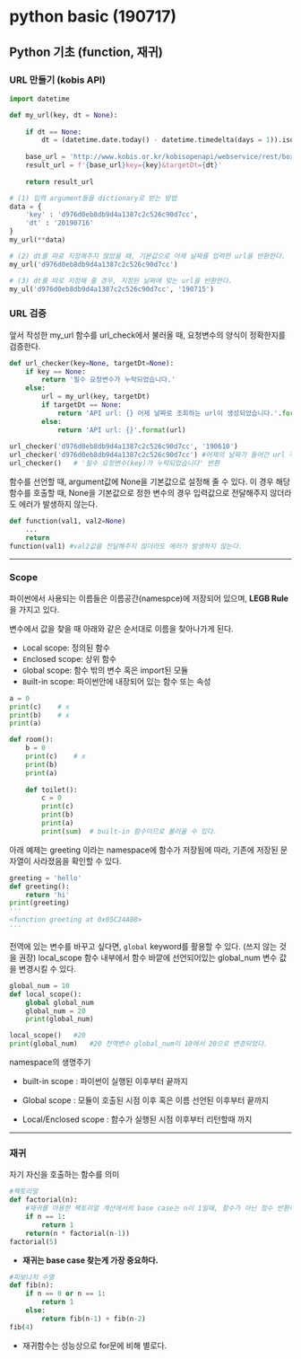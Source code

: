 # python basic (190717)

## Python 기초 (function, 재귀)



### URL 만들기 (kobis API)

```python
import datetime

def my_url(key, dt = None):
    
    if dt == None:
        dt = (datetime.date.today() - datetime.timedelta(days = 1)).isoformat().replace('-','')
    
    base_url = 'http://www.kobis.or.kr/kobisopenapi/webservice/rest/boxoffice/searchDailyBoxOfficeList.json?'
    result_url = f'{base_url}key={key}&targetDt={dt}'
    
    return result_url

# (1) 입력 argument들을 dictionary로 받는 방법
data = {
    'key' : 'd976d0eb8db9d4a1387c2c526c90d7cc',
    'dt' : '20190716'
}
my_url(**data)

# (2) dt를 따로 지정해주지 않았을 때, 기본값으로 어제 날짜를 입력한 url을 반환한다.
my_url('d976d0eb8db9d4a1387c2c526c90d7cc') 

# (3) dt를 따로 지정해 줄 경우, 지정된 날짜에 맞는 url을 반환한다.
my_ul('d976d0eb8db9d4a1387c2c526c90d7cc', '190715')
```

### URL 검증

앞서 작성한 my_url 함수를 url_check에서 불러올 때, 요청변수의 양식이 정확한지를 검증한다.

```python
def url_checker(key=None, targetDt=None):
    if key == None:
        return '필수 요청변수가 누락되었습니다.'
    else:
        url = my_url(key, targetDt)
        if targetDt == None:
            return 'API url: {} 어제 날짜로 조회하는 url이 생성되었습니다.'.format(url)
        else:
            return 'API url: {}'.format(url)
    
url_checker('d976d0eb8db9d4a1387c2c526c90d7cc', '190610')
url_checker('d976d0eb8db9d4a1387c2c526c90d7cc') #어제의 날짜가 들어간 url 작성
url_checker()	# '필수 요청변수(key)가 누락되었습니다' 반환
```

함수를 선언할 때, argument값에 None을 기본값으로 설정해 줄 수 있다. 이 경우 해당 함수를 호출할 때, None을 기본값으로 정한 변수의 경우 입력값으로 전달해주지 않더라도 에러가 발생하지 않는다.

```python
def function(val1, val2=None)
	...
    return
function(val1) #val2값을 전달해주지 않더라도 에러가 발생하지 않는다.
```

----

### Scope

파이썬에서 사용되는 이름들은 이름공간(namespce)에 저장되어 있으며, **LEGB Rule**을 가지고 있다.

변수에서 값을 찾을 때 아래와 같은 순서대로 이름을 찾아나가게 된다.

- `L`ocal scope: 정의된 함수
- `E`nclosed scope: 상위 함수
- `G`lobal scope: 함수 밖의 변수 혹은 import된 모듈
- `B`uilt-in scope: 파이썬안에 내장되어 있는 함수 또는 속성

```python
a = 0
print(c)    # x
print(b)    # x
print(a) 

def room():
    b = 0
    print(c)    # x
    print(b)
    print(a)
    
    def toilet():
        c = 0
        print(c)
        print(b)
        print(a)
        print(sum)	# built-in 함수이므로 불러올 수 있다.
```

아래 예제는 greeting 이라는 namespace에 함수가 저장됨에 따라, 기존에 저장된 문자열이 사라졌음을 확인할 수 있다.

```python
greeting = 'hello'
def greeting():
    return 'hi'
print(greeting)
'''
<function greeting at 0x05C24A08>
'''
```

전역에 있는 변수를 바꾸고 싶다면, `global` keyword를 활용할 수 있다. (쓰지 않는 것을 권장) local_scope 함수 내부에서 함수 바깥에 선언되어있는 global_num 변수 값을 변경시킬 수 있다.

```python
global_num = 10
def local_scope():
    global global_num
    global_num = 20
    print(global_num)

local_scope()	#20
print(global_num)	#20	전역변수 global_num이 10에서 20으로 변경되었다.
```

namespace의 생명주기

* built-in scope : 파이썬이 실행된 이후부터 끝까지 

* Global scope : 모듈이 호출된 시점 이후 혹은 이름 선언된 이후부터 끝까지

* Local/Enclosed scope : 함수가 실행된 시점 이후부터 리턴할때 까지



---

### 재귀

자기 자신을 호출하는 함수를 의미

```python
#팩토리얼
def factorial(n):
    #재귀를 이용한 팩토리얼 계산에서의 base case는 n이 1일때, 함수가 아닌 정수 반환하는 것이다.
    if n == 1:
        return 1
    return(n * factorial(n-1))
factorial(5)
```

- **재귀는 base case 찾는게 가장 중요하다.**

```python
#피보나치 수열
def fib(n):
    if n == 0 or n == 1:
        return 1
    else:
        return fib(n-1) + fib(n-2)
fib(4)
```

- 재귀함수는 성능상으로 for문에 비해 별로다.

